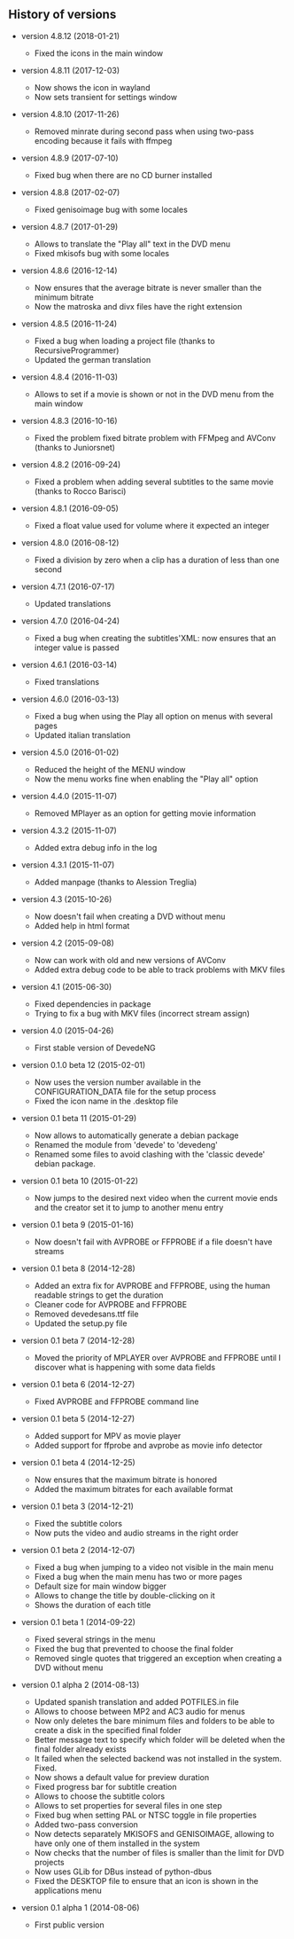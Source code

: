 ## History of versions ##
* version 4.8.12 (2018-01-21)
  * Fixed the icons in the main window

* version 4.8.11 (2017-12-03)
  * Now shows the icon in wayland
  * Now sets transient for settings window

* version 4.8.10 (2017-11-26)
  * Removed minrate during second pass when using two-pass encoding because it fails with ffmpeg

* version 4.8.9 (2017-07-10)
  * Fixed bug when there are no CD burner installed

* version 4.8.8 (2017-02-07)
  * Fixed genisoimage bug with some locales

* version 4.8.7 (2017-01-29)
  * Allows to translate the "Play all" text in the DVD menu
  * Fixed mkisofs bug with some locales

* version 4.8.6 (2016-12-14)
  * Now ensures that the average bitrate is never smaller than the minimum bitrate
  * Now the matroska and divx files have the right extension

* version 4.8.5 (2016-11-24)
  * Fixed a bug when loading a project file (thanks to RecursiveProgrammer)
  * Updated the german translation

* version 4.8.4 (2016-11-03)
  * Allows to set if a movie is shown or not in the DVD menu from the main window

* version 4.8.3 (2016-10-16)
  * Fixed the problem fixed bitrate problem with FFMpeg and AVConv (thanks to Juniorsnet)

* version 4.8.2 (2016-09-24)
  * Fixed a problem when adding several subtitles to the same movie (thanks to Rocco Barisci)

* version 4.8.1 (2016-09-05)
  * Fixed a float value used for volume where it expected an integer

* version 4.8.0 (2016-08-12)
  * Fixed a division by zero when a clip has a duration of less than one second

* version 4.7.1 (2016-07-17)
  * Updated translations

* version 4.7.0 (2016-04-24)
  * Fixed a bug when creating the subtitles'XML: now ensures that an integer value is passed

* version 4.6.1 (2016-03-14)
  * Fixed translations

* version 4.6.0 (2016-03-13)
  * Fixed a bug when using the Play all option on menus with several pages
  * Updated italian translation

* version 4.5.0 (2016-01-02)
  * Reduced the height of the MENU window
  * Now the menu works fine when enabling the "Play all" option

* version 4.4.0 (2015-11-07)
  * Removed MPlayer as an option for getting movie information

* version 4.3.2 (2015-11-07)
  * Added extra debug info in the log

* version 4.3.1 (2015-11-07)
  * Added manpage (thanks to Alession Treglia)

* version 4.3 (2015-10-26)
  * Now doesn't fail when creating a DVD without menu
  * Added help in html format

* version 4.2 (2015-09-08)
  * Now can work with old and new versions of AVConv
  * Added extra debug code to be able to track problems with MKV files

* version 4.1 (2015-06-30)
  * Fixed dependencies in package
  * Trying to fix a bug with MKV files (incorrect stream assign)

* version 4.0 (2015-04-26)
  * First stable version of DevedeNG

* version 0.1.0 beta 12 (2015-02-01)
  * Now uses the version number available in the CONFIGURATION_DATA file for the setup process
  * Fixed the icon name in the .desktop file

* version 0.1 beta 11 (2015-01-29)
  * Now allows to automatically generate a debian package
  * Renamed the module from 'devede' to 'devedeng'
  * Renamed some files to avoid clashing with the 'classic devede' debian package.

* version 0.1 beta 10 (2015-01-22)
  * Now jumps to the desired next video when the current movie ends and the creator set it to jump to another menu entry

* version 0.1 beta 9 (2015-01-16)
  * Now doesn't fail with AVPROBE or FFPROBE if a file doesn't have streams

* version 0.1 beta 8 (2014-12-28)
  * Added an extra fix for AVPROBE and FFPROBE, using the human readable strings to get the duration
  * Cleaner code for AVPROBE and FFPROBE
  * Removed devedesans.ttf file
  * Updated the setup.py file

* version 0.1 beta 7 (2014-12-28)
  * Moved the priority of MPLAYER over AVPROBE and FFPROBE until I discover what is happening with some data fields

* version 0.1 beta 6 (2014-12-27)
  * Fixed AVPROBE and FFPROBE command line

* version 0.1 beta 5 (2014-12-27)
  * Added support for MPV as movie player
  * Added support for ffprobe and avprobe as movie info detector

* version 0.1 beta 4 (2014-12-25)
  * Now ensures that the maximum bitrate is honored
  * Added the maximum bitrates for each available format

* version 0.1 beta 3 (2014-12-21)
  * Fixed the subtitle colors
  * Now puts the video and audio streams in the right order

* version 0.1 beta 2 (2014-12-07)
  * Fixed a bug when jumping to a video not visible in the main menu
  * Fixed a bug when the main menu has two or more pages
  * Default size for main window bigger
  * Allows to change the title by double-clicking on it
  * Shows the duration of each title

* version 0.1 beta 1 (2014-09-22)
  * Fixed several strings in the menu
  * Fixed the bug that prevented to choose the final folder
  * Removed single quotes that triggered an exception when creating a DVD without menu

* version 0.1 alpha 2 (2014-08-13)
  * Updated spanish translation and added POTFILES.in file
  * Allows to choose between MP2 and AC3 audio for menus
  * Now only deletes the bare minimum files and folders to be able to create a disk in the specified final folder
  * Better message text to specify which folder will be deleted when the final folder already exists
  * It failed when the selected backend was not installed in the system. Fixed.
  * Now shows a default value for preview duration
  * Fixed progress bar for subtitle creation
  * Allows to choose the subtitle colors
  * Allows to set properties for several files in one step
  * Fixed bug when setting PAL or NTSC toggle in file properties
  * Added two-pass conversion
  * Now detects separately MKISOFS and GENISOIMAGE, allowing to have only one of them installed in the system
  * Now checks that the number of files is smaller than the limit for DVD projects
  * Now uses GLib for DBus instead of python-dbus
  * Fixed the DESKTOP file to ensure that an icon is shown in the applications menu

* version 0.1 alpha 1 (2014-08-06)
  * First public version
